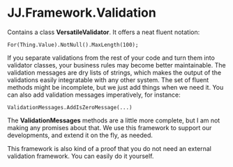 ﻿# JJ.Framework.Validation

Contains a class __VersatileValidator__. It offers a neat fluent notation:

	For(Thing.Value).NotNull().MaxLength(100);

If you separate validations from the rest of your code and turn them into validator classes, 
your business rules may become better maintainable. The validation messages are dry lists of strings, 
which makes the output of the validations easily integratable with any other system. 
The set of fluent methods might be incomplete, but we just add things when we need it. 
You can also add validation messages imperatively, for instance:

	ValidationMessages.AddIsZeroMessage(...)

The __ValidationMessages__ methods are a little more complete, but I am not making any promises about that.
We use this framework to support our developments, and extend it on the fly, as needed.

This framework is also kind of a proof that you do not need an external validation framework. You can easily do it yourself.